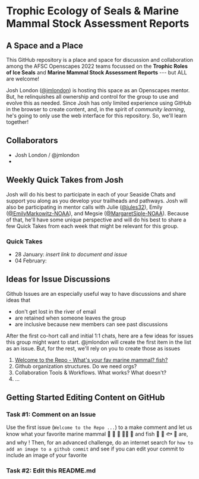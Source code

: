 # Trophic Ecology of Seals & Marine Mammal Stock Assessment Reports

## A Space and a Place

This GitHub repository is a place and space for discussion and collaboration 
among the AFSC Openscapes 2022 teams focussed on the 
**Trophic Roles of Ice Seals** and **Marine Mammal Stock Assessment Reports** --- but ALL are welcome!

Josh London ([@jmlondon](https://github.com/jmlondon)) is hosting this space as an Openscapes mentor. But, he relinquishes 
all ownership and control for the group to use and evolve this as needed. Since Josh has 
only limited experience using GitHub in the browser to create content, and, in the spirit 
of *community learning*, he's going to only use the web interface for this repository. 
So, we'll learn together!

## Collaborators

- Josh London / @jmlondon
- 

## Weekly Quick Takes from Josh

Josh will do his best to participate in each of your Seaside Chats and support you along
as you develop your trailheads and pathways. Josh will also be participating in mentor
calls with Julie ([@jules32](https://github.com/jules32)), 
Emily ([@EmilyMarkowitz-NOAA](https://github.com/EmilyMarkowitz-NOAA)), 
and Megsie ([@MargaretSiple-NOAA](https://github.com/MargaretSiple-NOAA)). 
Because of that, he'll have some unique perspective and will do his best to share a few 
Quick Takes from each week that might be relevant for this group.

### Quick Takes
- 28 January: _insert link to document and issue_
- 04 February:

## Ideas for Issue Discussions

Github Issues are an especially useful way to have discussions and share ideas that
- don't get lost in the river of email
- are retained when someone leaves the group
- are inclusive because new members can see past discussions

After the first co-hort call and initial 1:1 chats, here are a few ideas for issues
this group might want to start. @jmlondon will create the first item in the list as an
issue. But, for the rest, we'll rely on you to create those as issues

1. [Welcome to the Repo - What's your fav marine mammal? fish?](https://github.com/jmlondon/trophic-sars/issues/1)
2. Github organization structures. Do we need orgs?
3. Collaboration Tools & Workflows. What works? What doesn't?
4. ...

## Getting Started Editing Content on GitHub

### Task #1: Comment on an Issue
Use the first issue (`Welcome to the Repo ...`) to a make comment and let us know what your favorite
marine mammal 🦭 🐳 🐋 🐻‍❄️ 🐬 and fish 🐠 🐡 🐟 🦈 are, and why ! Then, for an advanced challenge,
do an internet search for `how to add an image to a github commit` and see if you can edit your
commit to include an image of your favorite

### Task #2: Edit this README.md
